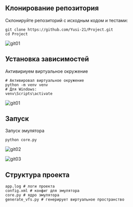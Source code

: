 ## Клонирование репозитория
Склонируйте репозиторий с исходным кодом и тестами:
```
git clone https://github.com/Yusi-21/Project.git
cd Project
```
![git01](https://github.com/user-attachments/assets/dbec465a-8be2-4524-8e5f-718152951743)

## Установка зависимостей 
Активириуем виртуальное окружение
```
# Активировал виртуальное окружение
python -m venv venv
# Для Windows:
venv\Scripts\activate
```
![git01](https://github.com/user-attachments/assets/dbec465a-8be2-4524-8e5f-718152951743)

## Запуск
Запуск эмулятора
```
python core.py
```
![git02](https://github.com/user-attachments/assets/54e6a045-8d8a-4fbc-b0a0-02adfd662821)

![git03](https://github.com/user-attachments/assets/58cfaf41-18d8-402d-a7d9-5b97bfa3759c)

## Структура проекта
```
app.log # логи проекта
config.xml # конфиг для эмулятора
core.py # ядро эмулятора
generate_vfs.py # генерирует виртуальное пространство
```
